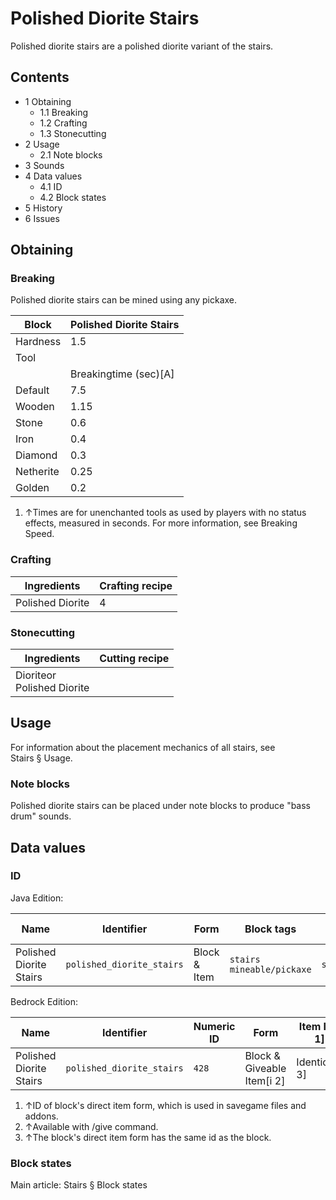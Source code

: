 # Polished Diorite Stairs
Polished diorite stairs are a polished diorite variant of the stairs.

## Contents
- 1 Obtaining
	- 1.1 Breaking
	- 1.2 Crafting
	- 1.3 Stonecutting
- 2 Usage
	- 2.1 Note blocks
- 3 Sounds
- 4 Data values
	- 4.1 ID
	- 4.2 Block states
- 5 History
- 6 Issues

## Obtaining
### Breaking
Polished diorite stairs can be mined using any pickaxe.

| Block     | Polished Diorite Stairs |
|-----------|-------------------------|
| Hardness  | 1.5                     |
| Tool      |                         |
|           | Breakingtime (sec)[A]   |
| Default   | 7.5                     |
| Wooden    | 1.15                    |
| Stone     | 0.6                     |
| Iron      | 0.4                     |
| Diamond   | 0.3                     |
| Netherite | 0.25                    |
| Golden    | 0.2                     |

1. ↑Times are for unenchanted tools as used by players with no status effects, measured in seconds. For more information, see Breaking Speed.

### Crafting
| Ingredients      | Crafting recipe |
|------------------|-----------------|
| Polished Diorite | 4               |

### Stonecutting
| Ingredients                    | Cutting recipe |
|--------------------------------|----------------|
| Dioriteor<br/>Polished Diorite |                |

## Usage
For information about the placement mechanics of all stairs, see Stairs § Usage.

### Note blocks
Polished diorite stairs can be placed under note blocks to produce "bass drum" sounds.

## Data values
### ID
Java Edition:

| Name                    | Identifier                | Form         | Block tags                      | Item tags | Translation key                           |
|-------------------------|---------------------------|--------------|---------------------------------|-----------|-------------------------------------------|
| Polished Diorite Stairs | `polished_diorite_stairs` | Block & Item | `stairs`<br/>`mineable/pickaxe` | `stairs`  | `block.minecraft.polished_diorite_stairs` |

Bedrock Edition:

| Name                    | Identifier                | Numeric ID | Form                       | Item ID[i 1]   | Translation key                     |
|-------------------------|---------------------------|------------|----------------------------|----------------|-------------------------------------|
| Polished Diorite Stairs | `polished_diorite_stairs` | `428`      | Block & Giveable Item[i 2] | Identical[i 3] | `tile.polished_diorite_stairs.name` |

1. ↑ID of block's direct item form, which is used in savegame files and addons.
2. ↑Available with /give command.
3. ↑The block's direct item form has the same id as the block.

### Block states
Main article: Stairs § Block states

